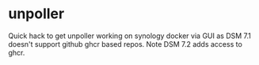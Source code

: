 # unpoller
Quick hack to get unpoller working on synology docker via GUI as DSM 7.1 doesn't support github ghcr based repos. Note DSM 7.2 adds access to ghcr.
